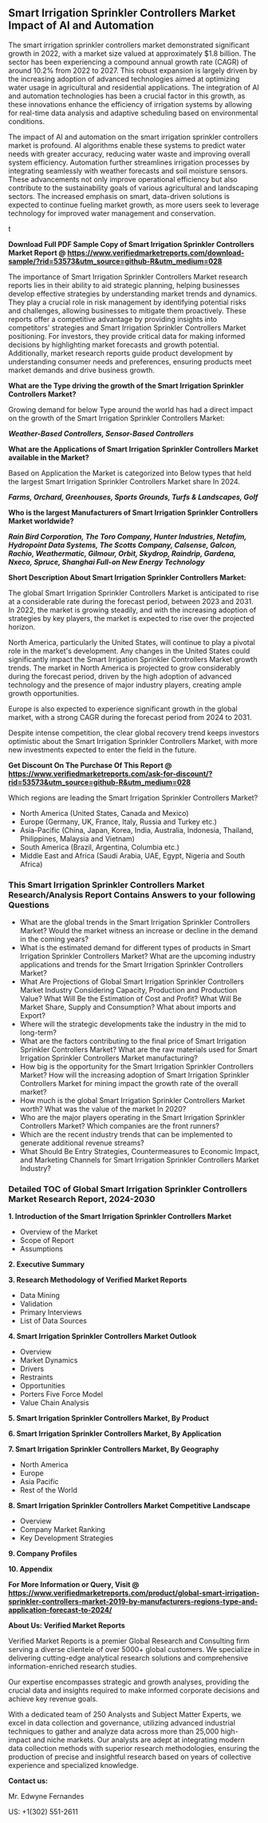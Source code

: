 <h2>Smart Irrigation Sprinkler Controllers Market Impact of AI and Automation</h2><p>The smart irrigation sprinkler controllers market demonstrated significant growth in 2022, with a market size valued at approximately $1.8 billion. The sector has been experiencing a compound annual growth rate (CAGR) of around 10.2% from 2022 to 2027. This robust expansion is largely driven by the increasing adoption of advanced technologies aimed at optimizing water usage in agricultural and residential applications. The integration of AI and automation technologies has been a crucial factor in this growth, as these innovations enhance the efficiency of irrigation systems by allowing for real-time data analysis and adaptive scheduling based on environmental conditions.</p><p>The impact of AI and automation on the smart irrigation sprinkler controllers market is profound. AI algorithms enable these systems to predict water needs with greater accuracy, reducing water waste and improving overall system efficiency. Automation further streamlines irrigation processes by integrating seamlessly with weather forecasts and soil moisture sensors. These advancements not only improve operational efficiency but also contribute to the sustainability goals of various agricultural and landscaping sectors. The increased emphasis on smart, data-driven solutions is expected to continue fueling market growth, as more users seek to leverage technology for improved water management and conservation.</p>t</p><p id="" class=""><strong>Download Full PDF Sample Copy of Smart Irrigation Sprinkler Controllers Market Report @ <a href="https://www.verifiedmarketreports.com/download-sample/?rid=53573&utm_source=github-R&utm_medium=028" target="_blank">https://www.verifiedmarketreports.com/download-sample/?rid=53573&utm_source=github-R&utm_medium=028</a></strong></p><p>The importance of&nbsp;Smart Irrigation Sprinkler Controllers Market research reports lies in their ability to aid strategic planning, helping businesses develop effective strategies by understanding market trends and dynamics. They play a crucial role in risk management by identifying potential risks and challenges, allowing businesses to mitigate them proactively. These reports offer a competitive advantage by providing insights into competitors' strategies and Smart Irrigation Sprinkler Controllers Market positioning. For investors, they provide critical data for making informed decisions by highlighting market forecasts and growth potential. Additionally, market research reports guide product development by understanding consumer needs and preferences, ensuring products meet market demands and drive business growth.</p><p><strong>What are the&nbsp;Type driving the growth of the Smart Irrigation Sprinkler Controllers Market?</strong></p><p id="" class="">Growing demand for below Type around the world has had a direct impact on the growth of the Smart Irrigation Sprinkler Controllers Market:</p><em><strong>Weather-Based Controllers, Sensor-Based Controllers</strong></em></p><strong>What are the&nbsp;Applications&nbsp;of Smart Irrigation Sprinkler Controllers Market available in the Market?</strong></p><p id="" class="">Based on Application the Market is categorized into Below types that held the largest Smart Irrigation Sprinkler Controllers Market share In 2024.</p><em><strong>Farms, Orchard, Greenhouses, Sports Grounds, Turfs & Landscapes, Golf</strong></em></p><strong>Who is the largest Manufacturers of Smart Irrigation Sprinkler Controllers Market worldwide?</strong></p><p><em><strong>Rain Bird Corporation, The Toro Company, Hunter Industries, Netafim, Hydropoint Data Systems, The Scotts Company, Calsense, Galcon, Rachio, Weathermatic, Gilmour, Orbit, Skydrop, Raindrip, Gardena, Nxeco, Spruce, Shanghai Full-on New Energy Technology</strong></em></p><p id="" class=""><strong>Short Description About Smart Irrigation Sprinkler Controllers Market:</strong></p><p>The global Smart Irrigation Sprinkler Controllers Market is anticipated to rise at a considerable rate during the forecast period, between 2023 and 2031. In 2022, the market is growing steadily, and with the increasing adoption of strategies by key players, the market is expected to rise over the projected horizon.</p><p>North America, particularly the United States, will continue to play a pivotal role in the market's development. Any changes in the United States could significantly impact the Smart Irrigation Sprinkler Controllers Market growth trends. The market in North America is projected to grow considerably during the forecast period, driven by the high adoption of advanced technology and the presence of major industry players, creating ample growth opportunities.</p><p>Europe is also expected to experience significant growth in the global market, with a strong CAGR during the forecast period from 2024 to 2031.</p><p>Despite intense competition, the clear global recovery trend keeps investors optimistic about the Smart Irrigation Sprinkler Controllers Market, with more new investments expected to enter the field in the future.</p><p id="" class=""><strong>Get Discount On The Purchase Of This Report @ <a href="https://www.verifiedmarketreports.com/ask-for-discount/?rid=53573&utm_source=github-R&utm_medium=028" target="_blank">https://www.verifiedmarketreports.com/ask-for-discount/?rid=53573&utm_source=github-R&utm_medium=028</a></strong></p>Which regions are leading the Smart Irrigation Sprinkler Controllers Market?</p><ul><li>North America (United States, Canada and Mexico)</li><li>Europe (Germany, UK, France, Italy, Russia and Turkey etc.)</li><li>Asia-Pacific (China, Japan, Korea, India, Australia, Indonesia, Thailand, Philippines, Malaysia and Vietnam)</li><li>South America (Brazil, Argentina, Columbia etc.)</li><li>Middle East and Africa (Saudi Arabia, UAE, Egypt, Nigeria and South Africa)</li></ul><h3 id="" class="">This Smart Irrigation Sprinkler Controllers Market Research/Analysis Report Contains Answers to your following Questions</h3><ul><li>What are the global trends in the Smart Irrigation Sprinkler Controllers Market? Would the market witness an increase or decline in the demand in the coming years?</li><li>What is the estimated demand for different types of products in Smart Irrigation Sprinkler Controllers Market? What are the upcoming industry applications and trends for the Smart Irrigation Sprinkler Controllers Market?</li><li>What Are Projections of Global Smart Irrigation Sprinkler Controllers Market Industry Considering Capacity, Production and Production Value? What Will Be the Estimation of Cost and Profit? What Will Be Market Share, Supply and Consumption? What about imports and Export?</li><li>Where will the strategic developments take the industry in the mid to long-term?</li><li>What are the factors contributing to the final price of Smart Irrigation Sprinkler Controllers Market? What are the raw materials used for Smart Irrigation Sprinkler Controllers Market manufacturing?</li><li>How big is the opportunity for the Smart Irrigation Sprinkler Controllers Market? How will the increasing adoption of Smart Irrigation Sprinkler Controllers Market for mining impact the growth rate of the overall market?</li><li>How much is the global Smart Irrigation Sprinkler Controllers Market worth? What was the value of the market In 2020?</li><li>Who are the major players operating in the Smart Irrigation Sprinkler Controllers Market? Which companies are the front runners?</li><li>Which are the recent industry trends that can be implemented to generate additional revenue streams?</li><li>What Should Be Entry Strategies, Countermeasures to Economic Impact, and Marketing Channels for Smart Irrigation Sprinkler Controllers Market Industry?</li></ul><h3 id="" class="">Detailed TOC of Global Smart Irrigation Sprinkler Controllers Market Research Report, 2024-2030</h3><p id="" class=""><strong>1. Introduction of the Smart Irrigation Sprinkler Controllers Market</strong></p><ul><li>Overview of the Market</li><li>Scope of Report</li><li>Assumptions</li></ul><p id="" class=""><strong>2. Executive Summary</strong></p><p id="" class=""><strong>3. Research Methodology of Verified Market Reports</strong></p><ul><li>Data Mining</li><li>Validation</li><li>Primary Interviews</li><li>List of Data Sources</li></ul><p id="" class=""><strong>4. Smart Irrigation Sprinkler Controllers Market Outlook</strong></p><ul><li>Overview</li><li>Market Dynamics</li><li>Drivers</li><li>Restraints</li><li>Opportunities</li><li>Porters Five Force Model</li><li>Value Chain Analysis</li></ul><p id="" class=""><strong>5. Smart Irrigation Sprinkler Controllers Market, By Product</strong></p><p id="" class=""><strong>6. Smart Irrigation Sprinkler Controllers Market, By Application</strong></p><p id="" class=""><strong>7. Smart Irrigation Sprinkler Controllers Market, By Geography</strong></p><ul><li>North America</li><li>Europe</li><li>Asia Pacific</li><li>Rest of the World</li></ul><p id="" class=""><strong>8. Smart Irrigation Sprinkler Controllers Market Competitive Landscape</strong></p><ul><li>Overview</li><li>Company Market Ranking</li><li>Key Development Strategies</li></ul><p id="" class=""><strong>9. Company Profiles</strong></p><p id="" class=""><strong>10. Appendix</strong></p><p id="" class=""><strong>For More Information or Query, Visit @ <a href="https://www.verifiedmarketreports.com/product/global-smart-irrigation-sprinkler-controllers-market-2019-by-manufacturers-regions-type-and-application-forecast-to-2024/" target="_blank">https://www.verifiedmarketreports.com/product/global-smart-irrigation-sprinkler-controllers-market-2019-by-manufacturers-regions-type-and-application-forecast-to-2024/</a></strong></p><p id="" class=""><strong>About Us: Verified Market Reports</strong></p><p id="" class="">Verified Market Reports is a premier Global Research and Consulting firm serving a diverse clientele of over 5000+ global customers. We specialize in delivering cutting-edge analytical research solutions and comprehensive information-enriched research studies.</p><p id="" class="">Our expertise encompasses strategic and growth analyses, providing the crucial data and insights required to make informed corporate decisions and achieve key revenue goals.</p><p id="" class="">With a dedicated team of 250 Analysts and Subject Matter Experts, we excel in data collection and governance, utilizing advanced industrial techniques to gather and analyze data across more than 25,000 high-impact and niche markets. Our analysts are adept at integrating modern data collection methods with superior research methodologies, ensuring the production of precise and insightful research based on years of collective experience and specialized knowledge.</p><p id="" class=""><strong>Contact us:</strong></p><p id="" class="">Mr. Edwyne Fernandes</p><p id="" class="">US: +1(302) 551-2611</p>
